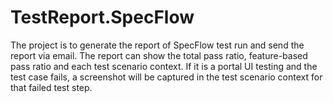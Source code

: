 # TestReport.SpecFlow
The project is to generate the report of SpecFlow test run and send the report via email. The report can show the total pass ratio, feature-based pass ratio and each test scenario context. If it is a portal UI testing and the test case fails, a screenshot will be captured in the test scenario context for that failed test step.
